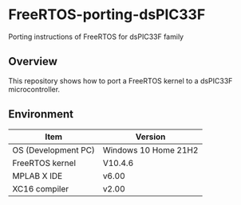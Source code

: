 # FreeRTOS-porting-dsPIC33F
Porting instructions of FreeRTOS for dsPIC33F family

## Overview
This repository shows how to port a FreeRTOS kernel to a dsPIC33F microcontroller.

## Environment
| Item | Version |
| ---- | ---- |
| OS (Development PC) | Windows 10 Home 21H2 |
| FreeRTOS kernel | V10.4.6 |
| MPLAB X IDE | v6.00 | 
| XC16 compiler | v2.00 |

